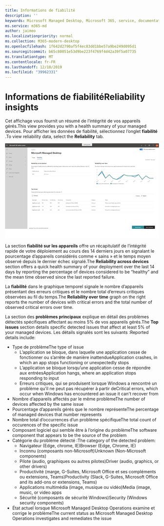 ```yaml
---
title: Informations de fiabilité
description: ''
keywords: Microsoft Managed Desktop, Microsoft 365, service, documentation
ms.service: m365-md
author: jaimeo
ms.localizationpriority: normal
ms.collection: M365-modern-desktop
ms.openlocfilehash: 1f642d2790af5f4ec83dd1bbe57a9be249d095d1
ms.sourcegitcommit: b65c80051e53d9be223f4769f4d42a39f5a07735
ms.translationtype: MT
ms.contentlocale: fr-FR
ms.lasthandoff: 12/10/2019
ms.locfileid: "39962331"
---
```

# <a name="reliability-insights"></a><span data-ttu-id="f836f-103">Informations de fiabilité</span><span class="sxs-lookup"><span data-stu-id="f836f-103">Reliability insights</span></span>

<span data-ttu-id="f836f-104">Cet affichage vous fournit un résumé de l’intégrité de vos appareils gérés.</span><span class="sxs-lookup"><span data-stu-id="f836f-104">This view provides you with a health summary of your managed devices.</span></span> <span data-ttu-id="f836f-105">Pour afficher les données de fiabilité, sélectionnez l’onglet **fiabilité** .</span><span class="sxs-lookup"><span data-stu-id="f836f-105">To view reliability data, select the **Reliability** tab.</span></span>


![Volet de fiabilité : fiabilité entre les appareils dans l’angle supérieur gauche, fiabilité sur le graphique des temps dans le coin supérieur droit de la table des problèmes en haut.](images/insights_reliability.png)

<span data-ttu-id="f836f-108">La section **fiabilité sur les appareils** offre un récapitulatif de l’intégrité rapide de votre déploiement au cours des 14 derniers jours en signalant le pourcentage d’appareils considérés comme « sains » et le temps moyen observé depuis le dernier échec signalé.</span><span class="sxs-lookup"><span data-stu-id="f836f-108">The **Reliability across devices** section offers a quick health summary of your deployment over the last 14 days by reporting the percentage of devices considered to be “healthy” and the mean time observed since the last reported failure.</span></span> 

 
<span data-ttu-id="f836f-109">La **fiabilité** dans le graphique temporel signale le nombre d’appareils présentant des erreurs critiques et le nombre total d’erreurs critiques observées au fil du temps.</span><span class="sxs-lookup"><span data-stu-id="f836f-109">The **Reliability over time** graph on the right reports the number of devices with critical errors and the total number of observed critical errors over time.</span></span>

<span data-ttu-id="f836f-110">La section des **problèmes principaux** explique en détail des problèmes détectés spécifiques affectant au moins 5% de vos appareils gérés.</span><span class="sxs-lookup"><span data-stu-id="f836f-110">The **Top issues** section details specific detected issues that affect at least 5% of your managed devices.</span></span> <span data-ttu-id="f836f-111">Les détails signalés sont les suivants :</span><span class="sxs-lookup"><span data-stu-id="f836f-111">Reported details include:</span></span>

- <span data-ttu-id="f836f-112">Type de problème</span><span class="sxs-lookup"><span data-stu-id="f836f-112">The type of issue</span></span>
    - <span data-ttu-id="f836f-113">L’application se bloque, dans laquelle une application cesse de fonctionner ou s’arrête de manière inattendue</span><span class="sxs-lookup"><span data-stu-id="f836f-113">Application crashes, in which an app stops functioning or unexpectedly stops</span></span>
    - <span data-ttu-id="f836f-114">L’application se bloque lorsqu’une application cesse de répondre aux entrées</span><span class="sxs-lookup"><span data-stu-id="f836f-114">Application hangs, where an application stops responding to input</span></span>
    - <span data-ttu-id="f836f-115">Erreurs critiques, qui se produisent lorsque Windows a rencontré un problème qu’il ne peut pas récupérer à partir de</span><span class="sxs-lookup"><span data-stu-id="f836f-115">Critical errors, which occur when Windows has encountered an issue it can't recover from</span></span>
- <span data-ttu-id="f836f-116">Nombre d’appareils affectés par le même problème</span><span class="sxs-lookup"><span data-stu-id="f836f-116">The number of devices affected by the same issue</span></span>
- <span data-ttu-id="f836f-117">Pourcentage d’appareils gérés que le nombre représente</span><span class="sxs-lookup"><span data-stu-id="f836f-117">The percentage of managed devices that number represents</span></span>
- <span data-ttu-id="f836f-118">Nombre total d’occurrences d’un problème spécifique</span><span class="sxs-lookup"><span data-stu-id="f836f-118">The total count of occurences of the specific issue</span></span>
- <span data-ttu-id="f836f-119">Composant logiciel qui semble être à l’origine du problème</span><span class="sxs-lookup"><span data-stu-id="f836f-119">The software component that appears to be the source of the problem</span></span>
- <span data-ttu-id="f836f-120">Catégorie du problème détecté :</span><span class="sxs-lookup"><span data-stu-id="f836f-120">The category of the detected problem:</span></span>
    - <span data-ttu-id="f836f-121">Navigateur (Edge, chrome, IE)</span><span class="sxs-lookup"><span data-stu-id="f836f-121">Browser (Edge, Chrome, IE)</span></span>
    - <span data-ttu-id="f836f-122">Inconnu (composants non-Microsoft)</span><span class="sxs-lookup"><span data-stu-id="f836f-122">Unknown (Non-Microsoft components)</span></span>
    - <span data-ttu-id="f836f-123">Pilote (audio, graphiques ou autres pilotes)</span><span class="sxs-lookup"><span data-stu-id="f836f-123">Driver (audio, graphics, or other drivers)</span></span>
    - <span data-ttu-id="f836f-124">Productivité (marge, G-Suites, Microsoft Office et ses compléments ou extensions, Teams)</span><span class="sxs-lookup"><span data-stu-id="f836f-124">Productivity (Slack, G-Suites, Microsoft Office and its add-ons or extensions, Teams)</span></span>
    - <span data-ttu-id="f836f-125">Applications multimédia (image, musique ou vidéo)</span><span class="sxs-lookup"><span data-stu-id="f836f-125">Media (image, music, or video apps</span></span>
    - <span data-ttu-id="f836f-126">Sécurité (composants de sécurité Windows)</span><span class="sxs-lookup"><span data-stu-id="f836f-126">Security (Windows security components)</span></span>
- <span data-ttu-id="f836f-127">État actuel lorsque Microsoft Managed Desktop Operations examine et corrige le problème</span><span class="sxs-lookup"><span data-stu-id="f836f-127">The current status as Microsoft Managed Desktop Operations investigates and remediates the issue</span></span>

